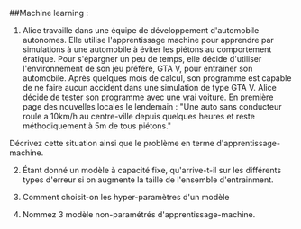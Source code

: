 ##Machine learning :

1. Alice travaille dans une équipe de développement d'automobile autonomes. Elle utilise l'apprentissage machine pour apprendre par simulations à une automobile à éviter les piétons au comportement ératique. Pour s'épargner un peu de temps, elle décide d'utiliser l'environnement de son jeu préféré, GTA V, pour entrainer son automobile. Après quelques mois de calcul, son programme est capable de ne faire aucun accident dans une simulation de type GTA V. Alice décide de tester son programme avec une vrai voiture. En première page des nouvelles locales le lendemain : "Une auto sans conducteur roule a 10km/h au centre-ville depuis quelques heures et reste méthodiquement à 5m de tous piétons."

Décrivez cette situation ainsi que le problème en terme d'apprentissage-machine. 

2. Étant donné un modèle à capacité fixe, qu'arrive-t-il sur les différents types d'erreur si on augmente la taille de l'ensemble d'entrainment.

3. Comment choisit-on les hyper-paramètres d'un modèle

4. Nommez 3 modèle non-paramétrés d'apprentissage-machine.





